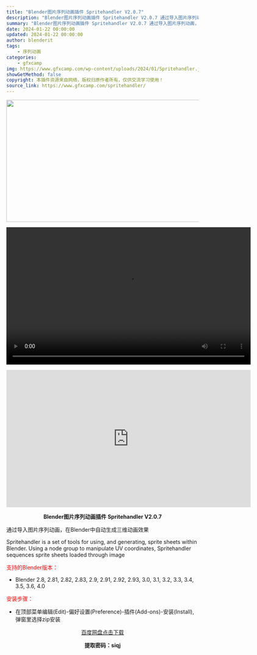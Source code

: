 ```yaml
---
title: "Blender图片序列动画插件 Spritehandler V2.0.7"
description: "Blender图片序列动画插件 Spritehandler V2.0.7 通过导入图片序列动画，在Blender中自动生成三维动画效果 Spritehandler is a set of tools ..."
summary: "Blender图片序列动画插件 Spritehandler V2.0.7 通过导入图片序列动画，在Blender中自动生成三维动画效果 Spritehandler is a set of tools ..."
date: 2024-01-22 00:00:00
updated: 2024-01-22 00:00:00
author: blenderit
tags: 
    - 序列动画
categories:
    - gfxcamp
img: https://www.gfxcamp.com/wp-content/uploads/2024/01/Spritehandler.jpg
showGetMethod: false
copyright: 本插件资源来自网络，版权归原作者所有，仅供交流学习使用！
source_link: https://www.gfxcamp.com/spritehandler/
---
```

<div><p><img decoding="async" class="aligncenter size-full wp-image-117991" src="https://www.gfxcamp.com/wp-content/uploads/2024/01/Spritehandler.jpg" data-src="https://www.gfxcamp.com/wp-content/uploads/2024/01/Spritehandler.jpg" alt="" width="640" height="320" data-srcset="https://www.gfxcamp.com/wp-content/uploads/2024/01/Spritehandler.jpg 640w, https://www.gfxcamp.com/wp-content/uploads/2024/01/Spritehandler-150x75.jpg 150w" data-sizes="(max-width: 640px) 100vw, 640px"><br>
</p><center><div style="width: 640px;" class="wp-video"><!--[if lt IE 9]><script>document.createElement('video');</script><![endif]-->
<video class="wp-video-shortcode" id="video-117990-1" width="640" height="360" preload="true" controls="controls"><source type="video/mp4" src="http://cloud.video.taobao.com/play/u/null/p/1/e/6/t/1/447075144005.mp4?_=1"></source><a href="http://cloud.video.taobao.com/play/u/null/p/1/e/6/t/1/447075144005.mp4">http://cloud.video.taobao.com/play/u/null/p/1/e/6/t/1/447075144005.mp4</a></video></div></center><p style="text-align: center;"><iframe loading="lazy" src="https://player.youku.com/embed/XNjM2MDIxODk0OA==" width="640" height="360" frameborder="0" allowfullscreen="allowfullscreen" data-mce-fragment="1"></iframe></p><p style="text-align: center;"><strong>Blender图片序列动画插件 Spritehandler V2.0.7</strong></p><p>通过导入图片序列动画，在Blender中自动生成三维动画效果</p><p>Spritehandler is a set of tools for using, and generating, sprite sheets within Blender. Using a node group to manipulate UV coordinates, Spritehandler sequences sprite sheets loaded through image</p><p style="text-align: left;"><span style="color: #ff0000;">支持的Blender版本：</span></p><ul>
<li style="text-align: left;">Blender 2.8, 2.81, 2.82, 2.83, 2.9, 2.91, 2.92, 2.93, 3.0, 3.1, 3.2, 3.3, 3.4, 3.5, 3.6, 4.0</li>
</ul><p style="text-align: left;"><span style="color: #ff0000;">安装步骤：</span></p><ul>
<li>在顶部菜单编辑(Edit)-偏好设置(Preference)-插件(Add-ons)-安装(Install),弹窗里选择zip安装</li>
</ul><p style="text-align: center;"><a class="maxbutton-3 maxbutton maxbutton-baidu" target="_blank" rel="noopener" href="https://pan.baidu.com/s/1pcdJ80jeX9FhpwEwGhheYQ?pwd=siqj"><span class="mb-text">百度网盘点击下载</span></a></p><p style="text-align: center;"><strong>提取密码：siqj</strong></p></div>